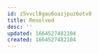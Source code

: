 ```yaml
---
id: z5vvcl8gau6oazjpuz6otv8
title: Resolved
desc: ''
updated: 1664527482104
created: 1664527482104
---
```

